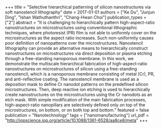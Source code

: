 +++
title = "Selective hierarchical patterning of silicon nanostructures via soft nanostencil lithography"
date = 2017-01-01
authors = ["Ke Du", "Junjun Ding", "Ishan Wathuthanthri", "Chang-Hwan Choi"]
publication_types = ["2"]
abstract = "It is challenging to hierarchically pattern high-aspect-ratio nanostructures on microstructures using conventional lithographic techniques, where photoresist (PR) film is not able to uniformly cover on the microstructures as the aspect ratio increases. Such non-uniformity causes poor definition of nanopatterns over the microstructures. Nanostencil lithography can provide an alternative means to hierarchically construct nanostructures on microstructures via direct deposition or plasma etching through a free-standing nanoporous membrane. In this work, we demonstrate the multiscale hierarchical fabrication of high-aspect-ratio nanostructures on microstructures of silicon using a free-standing nanostencil, which is a nanoporous membrane consisting of metal (Cr), PR, and anti-reflective coating. The nanostencil membrane is used as a deposition mask to define Cr nanodot patterns on the predefined silicon microstructures. Then, deep reactive ion etching is used to hierarchically create nanostructures on the microstructures using the Cr nanodots as an etch mask. With simple modification of the main fabrication processes, high-aspect-ratio nanopillars are selectively defined only on top of the microstructures, on bottom, or on both top and bottom."
featured = false
publication = "Nanotechnology"
tags = ["nanomanufacturing"]
url_pdf = "http://iopscience.iop.org/article/10.1088/1361-6528/aa8ce8/meta"
+++

